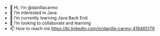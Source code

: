 - 👋 Hi, I’m @danillacarmo
- 👀 I’m interested in Java
- 🌱 I’m currently learning Java Back End
- 💞️ I’m looking to collaborate and learning
- 📫 How to reach me https://br.linkedin.com/in/danilla-carmo-418465179

<!---
danillacarmo/danillacarmo is a ✨ special ✨ repository because its `README.md` (this file) appears on your GitHub profile.
You can click the Preview link to take a look at your changes.
--->
